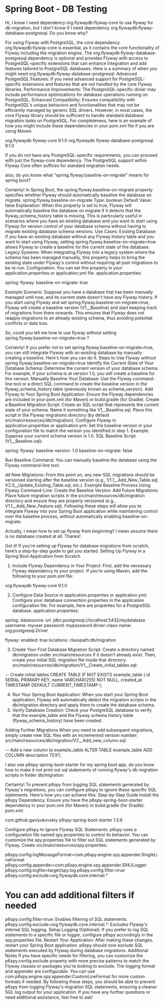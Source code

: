 # Spring Boot - DB Testing 

Hi, I know I need dependency org.flywaydb:flyway-core to use flyway for db migration, but I don't know if I need dependency org.flywaydb:flyway-database-postgresql. Do you know why?

For using Flyway with PostgreSQL, the core dependency org.flywaydb:flyway-core is essential, as it contains the core functionality of Flyway including the migration engine.
The org.flywaydb:flyway-database-postgresql dependency is optional and provides Flyway with access to PostgreSQL-specific extensions that can enhance integration and add features tailored to PostgreSQL databases.
Here is a summary of when you might need org.flywaydb:flyway-database-postgresql:
Advanced PostgreSQL Features: If you need advanced support for PostgreSQL-specific extensions and features that are not handled by the core Flyway libraries.
Performance Improvements: The PostgreSQL-specific driver may include performance optimizations for database operations running on PostgreSQL.
Enhanced Compatibility: Ensures compatibility with PostgreSQL's unique behaviors and functionalities that may not be efficiently managed by generic SQL drivers.
However, in most cases, the core Flyway library should be sufficient to handle standard database migration tasks on PostgreSQL.
For completeness, here is an example of how you might include these dependencies in your pom.xml file if you are using Maven:

<dependency>
<groupId>org.flywaydb</groupId>
<artifactId>flyway-core</artifactId>
<version>9.1.0</version> <!-- Replace with the latest version -->
</dependency>
<dependency>
<groupId>org.flywaydb</groupId>
<artifactId>flyway-database-postgresql</artifactId>
<version>9.1.0</version> <!-- Replace with the latest version -->
</dependency>

If you do not have any PostgreSQL-specific requirements, you can proceed with just the flyway-core dependency. The PostgreSQL support within Flyway Core often suffices for standard migration needs.

also, do you know what "spring.flyway.baseline-on-migrate" means for spring boot?

Certainly! In Spring Boot, the spring.flyway.baseline-on-migrate property specifies whether Flyway should automatically baseline the database on migrate.
spring.flyway.baseline-on-migrate
Type: boolean
Default Value: false
Explanation:
When this property is set to true, Flyway will automatically baseline the database on migrate if it detects that the flyway_schema_history table is missing. This is particularly useful in scenarios where you have an existing database and you want to start using Flyway for version control of your database schema without having to migrate existing database schema versions.
Use Cases:
Existing Database: If you have an existing database without any Flyway history table and you want to start using Flyway, setting spring.flyway.baseline-on-migrate=true allows Flyway to create a baseline for the current state of the database.
Legacy Systems: When integrating Flyway into a legacy system where the schema has been managed manually, this property helps to bring the existing state under Flyway's control without requiring all past migrations to be re-run.
Configuration:
You can set this property in your application.properties or application.yml file.
application.properties:

spring:
flyway:
baseline-on-migrate: true

Example Scenario:
Suppose you have a database that has been manually managed until now, and its current state doesn't have any Flyway history. If you start using Flyway and set spring.flyway.baseline-on-migrate=true, Flyway will create a baseline version (V1__Baseline) and start keeping track of migrations from there onwards.
This ensures that Flyway does not reapply migrations to an already existing schema, thus avoiding potential conflicts or data loss.

So, could you tell me how to use flyway without setting spring.flyway.baseline-on-migrate=true ?

Certainly! If you prefer not to set spring.flyway.baseline-on-migrate=true, you can still integrate Flyway with an existing database by manually creating a baseline. Here's how you can do it:
Steps to Use Flyway without spring.flyway.baseline-on-migrate=true
Identify the Current State of Your Database Schema:
Determine the current version of your database schema. For example, if your schema is at version 1.0, you will create a baseline for this version.
Manually Baseline Your Database:
Use the Flyway command-line tool or a direct SQL command to create the baseline version in the flyway_schema_history table (previously known as schema_version).
Add Flyway to Your Spring Boot Application:
Ensure the Flyway dependencies are included in your pom.xml (for Maven) or build.gradle (for Gradle).
Create a Baseline Migration Script:
Create an SQL script that represents the current state of your schema. Name it something like V1__Baseline.sql.
Place this script in the Flyway migrations directory (by default src/main/resources/db/migration).
Configure Flyway in application.properties or application.yml:
Set the baseline version in your configuration file to match the version you identified in step 1.
Example:
Suppose your current schema version is 1.0.
SQL Baseline Script (V1__Baseline.sql):

spring:
flyway:
baseline-version: 1.0
baseline-on-migrate: false

Run Baseline Command:
You can manually baseline the database using the Flyway command-line tool:

dd New Migrations:
From this point on, any new SQL migrations should be versioned starting after the baseline version (e.g., V1.1__Add_New_Table.sql, V2.0__Update_Existing_Table.sql, etc.).
Example Baseline Process Using Flyway Command-Line:
Create the Baseline Version:
Add Future Migrations: Place future migration scripts in the src/main/resources/db/migration directory and ensure they are properly versioned (e.g., V1.1__Add_New_Feature.sql).
Following these steps will allow you to integrate Flyway into your Spring Boot application while maintaining control over the baseline process, without automatically enabling baseline-on-migrate.

Actually, I mean how to set up flyway from beginning? I mean assume there is no database created at all. Thanks!

Got it! If you're setting up Flyway for database migrations from scratch, here’s a step-by-step guide to get you started.
Setting Up Flyway in a Spring Boot Application from Scratch
1. Include Flyway Dependency in Your Project:
   First, add the necessary Flyway dependency to your project. If you’re using Maven, add the following to your pom.xml file:

<dependency>
    <groupId>org.flywaydb</groupId>
    <artifactId>flyway-core</artifactId>
    <version>9.1.0</version> <!-- Replace with the latest version -->
</dependency>

2. Configure Data Source in application.properties or application.yml:
   Configure your database connection properties in the application configuration file. For example, here are properties for a PostgreSQL database.
   application.properties:

spring:
datasource:
url: jdbc:postgresql://localhost:5432/mydatabase
username: myuser
password: mypassword
driver-class-name: org.postgresql.Driver

flyway:
enabled: true
locations: classpath:db/migration

3. Create Your First Database Migration Script:
   Create a directory named db/migration under src/main/resources if it doesn’t already exist. Then, create your initial SQL migration file inside that directory.
   src/main/resources/db/migration/V1__Create_initial_tables.sql:

-- Create initial tables
CREATE TABLE IF NOT EXISTS example_table (
id SERIAL PRIMARY KEY,
name VARCHAR(255) NOT NULL,
created_at TIMESTAMP DEFAULT CURRENT_TIMESTAMP
);

4. Run Your Spring Boot Application:
   When you start your Spring Boot application, Flyway will automatically detect the migration scripts in the db/migration directory and apply them to create the database schema.
5. Verify Database Creation:
   Check your PostgreSQL database to verify that the example_table and the Flyway schema history table (flyway_schema_history) have been created.

Adding Further Migrations
When you need to add subsequent migrations, simply create new SQL files with an incremented version number:
src/main/resources/db/migration/V2__Add_new_column.sql:

-- Add a new column to example_table
ALTER TABLE example_table ADD COLUMN description TEXT;


I also use p6spy-spring-boot-starter for my spring boot app, do you know how to make it not print out sql statements of running flyway's db migration scripts in folder db/migration

Certainly! To prevent p6spy from logging SQL statements generated by Flyway's migrations, you can configure p6spy to ignore these specific SQL statements. Here's how you can achieve this:
Step-by-Step Guide
Install the p6spy Dependency: Ensure you have the p6spy-spring-boot-starter dependency in your pom.xml (for Maven) or build.gradle (for Gradle).
pom.xml:

   <dependency>
       <groupId>com.github.gavlyukovskiy</groupId>
       <artifactId>p6spy-spring-boot-starter</artifactId>
       <version>1.5.6</version> <!-- Replace with the latest version -->
   </dependency>

Configure p6spy to Ignore Flyway SQL Statements:
p6spy uses a configuration file named spy.properties to control its behavior. You can customize the spy.properties file to filter out SQL statements generated by Flyway.
Create src/main/resources/spy.properties:

p6spy.config.logMessageFormat=com.p6spy.engine.spy.appender.SingleLineFormat
p6spy.config.appender=com.p6spy.engine.spy.appender.Slf4JLogger
p6spy.config.logfile=target/spy.log
p6spy.config.filter=true
p6spy.config.exclude=org.flywaydb.core.internal.*

# You can add additional filters if needed

p6spy.config.filter=true: Enables filtering of SQL statements.
p6spy.config.exclude=org.flywaydb.core.internal.*: Excludes Flyway's internal SQL logging.
Setup Logging (Optional):
If you prefer to log SQL statements to a specific file or logger, configure p6spy accordingly in the spy.properties file.
Restart Your Application:
After making these changes, restart your Spring Boot application. p6spy should now exclude SQL statements executed by Flyway during database migrations.
Additional Notes
If you have specific needs for filtering, you can customize the p6spy.config.exclude property with more precise patterns to match the Flyway classes or packages you're looking to exclude.
The logging format and appender are configurable. You can use com.p6spy.engine.spy.appender.CustomLineFormat for more custom formats if needed.
By following these steps, you should be able to prevent p6spy from logging Flyway's migration SQL statements, ensuring a cleaner SQL log output for your application.
If you have any further questions or need additional assistance, feel free to ask!
